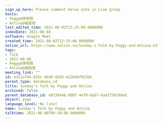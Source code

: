 ```yaml
---
sign_up_here: Please comment below note in Line group
hosts:
- Peggy@李明霈
- Antina@張庭瑄
last_edited_time: 2021-08-02T12:25:00.0000000
indexDate: 2021-08-08
software: Google Meet
created_time: 2021-08-02T12:25:00.0000000
notion_url: https://www.notion.so/Sunday-s-Talk-by-Peggy-and-Antina-e151a794025c4b498d2641264bf922bb
tags:
- Talk
- 2021-08-08
- Peggy@李明霈
- Antina@張庭瑄
meeting_link: ""
id: e151a794-025c-4b49-8d26-41264bf922bb
parent_type: database_id
title: Sunday's Talk by Peggy and Antina
archived: false
parent_database_id: e9339446-880f-4ef0-8ad7-8ad1f507dded
object: page
language_level: No limit
name: Sunday's Talk by Peggy and Antina
talktime: 2021-08-08T09:30:00.0000000
---
```







